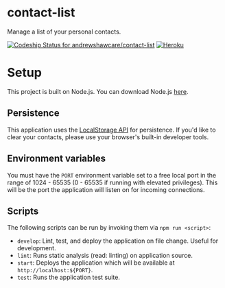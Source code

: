 # contact-list
Manage a list of your personal contacts.

[ ![Codeship Status for andrewshawcare/contact-list](https://app.codeship.com/projects/8f7749c0-d775-0134-6ded-3a9d3eea3b3f/status?branch=master)](https://app.codeship.com/projects/203061)
[![Heroku](http://heroku-badge.herokuapp.com/?app=secret-journey-33136&style=flat&svg=1)](https://secret-journey-33136.herokuapp.com/)

# Setup

This project is built on Node.js. You can download Node.js [here](https://nodejs.org/en/download/).

## Persistence

This application uses the [LocalStorage API](https://developer.mozilla.org/en-US/docs/Web/API/Storage/LocalStorage) for persistence. If you'd like to clear your contacts, please use your browser's built-in developer tools.

## Environment variables

You must have the `PORT` environment variable set to a free local port in the range of 1024 - 65535 (0 - 65535 if running with elevated privileges). This will be the port the application will listen on for incoming connections.

## Scripts

The following scripts can be run by invoking them via `npm run <script>`:

* `develop`: Lint, test, and deploy the application on file change. Useful for development.
* `lint`: Runs static analysis (read: linting) on application source.
* `start`: Deploys the application which will be available at `http://localhost:${PORT}`.
* `test`: Runs the application test suite.
